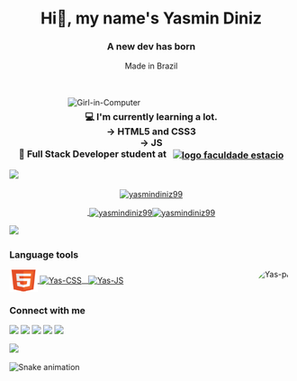 <h1 align="center">Hi👋, my name's Yasmin Diniz</h1>
<h3 align="center">A new dev has born</h3>
<p align="center">Made in Brazil</p>
<br>
<br>
<img src="https://res.cloudinary.com/practicaldev/image/fetch/s--2_07Fv_q--/c_limit%2Cf_auto%2Cfl_progressive%2Cq_66%2Cw_880/https://github.com/MishManners/MishManners/raw/master/MishManners%2520Room%2520animated.gif" align="right" min-width="400px" max-width="400px" width="400px" alt="Girl-in-Computer">
<h3 align="center">💻 I'm currently learning a lot.<br>
→ HTML5 and CSS3 <br> 
→ JS <br>
💙 Full Stack Developer student at &nbsp; <a href="https://www.estacio.br/" target="_blank"><img align="center" alt="logo faculdade estacio" width="60" src="https://static.wixstatic.com/media/4c2984_e8ba75672946447b9c0718f98d806496~mv2.png/v1/fit/w_522%2Ch_132%2Cal_c/file.png"></a> </h3>
<img src="https://camo.githubusercontent.com/76109812f3127b0f86940373897b04ac8943cb3c0f057f90046444480f61bafd/68747470733a2f2f692e696d6775722e636f6d2f77617856496d762e706e67">
<div align="center">
  <a href="https://github.com/yasmindiniz99">
  <p><img align="center" src="https://github-readme-stats.vercel.app/api/top-langs?username=yasmindiniz99&show_icons=true&theme=radical&layout=compact" alt="yasmindiniz99" /></p>
<p>&nbsp;<img align="center" src="https://github-readme-stats.vercel.app/api?username=yasmindiniz99&show_icons=true&theme=radical" min-width="400px" max-width="400px" width="400px" alt="yasmindiniz99" /><img align="center" src="https://github-readme-streak-stats.herokuapp.com/?user=yasmindiniz99&theme=radical" min-width="400px" max-width="400px" width="400px" alt="yasmindiniz99" /></p>
  </a>
</div>
<img src="https://camo.githubusercontent.com/76109812f3127b0f86940373897b04ac8943cb3c0f057f90046444480f61bafd/68747470733a2f2f692e696d6775722e636f6d2f77617856496d762e706e67">
<div style="display: inline_block">
 
 <h3>Language tools</h3>
 
  <a href="https://github.com/yasmindiniz99">
  <img align="center" alt="Yas-HTML" height="40" width="50" src="https://raw.githubusercontent.com/devicons/devicon/master/icons/html5/html5-original.svg">
  <img align="center" alt="Yas-CSS" heigth="30" width="40" src="https://cdn.jsdelivr.net/gh/devicons/devicon/icons/css3/css3-original.svg" />
  &nbsp;
  <img align="center" alt="Yas-JS" heigth="30" width="40" src="https://cdn.jsdelivr.net/gh/devicons/devicon/icons/javascript/javascript-original.svg" />
  </a>

  <img align="right" alt="Yas-pic" height="150" style="border-radius:50px;" src="https://cdn.discordapp.com/attachments/934061649869021206/949010638993256498/GIFPAL-20220303152822.gif">
</div>
  
  ### Connect with me
 
<div>

  <a href="https://www.youtube.com/channel/UCcE0SxCRxQeto7U_qDfINnw" target="_blank"><img src="https://img.shields.io/badge/YouTube-FF0000?style=for-the-badge&logo=youtube&logoColor=white" target="_blank"></a>
  <a href="https://instagram.com/yasmindiniz99" target="_blank"><img src="https://img.shields.io/badge/-Instagram-%23E4405F?style=for-the-badge&logo=instagram&logoColor=white" target="_blank"></a>
  <a href="https://www.twitch.tv/yasmindiniz99" target="_blank"><img src="https://img.shields.io/badge/Twitch-9146FF?style=for-the-badge&logo=twitch&logoColor=white" target="_blank"></a> 
  <a href = "mailto:yasmindiniz99@gmail.com"><img src="https://img.shields.io/badge/-Gmail-%23333?style=for-the-badge&logo=gmail&logoColor=white" target="_blank"></a>
  <a href="https://www.linkedin.com/in/yasmin-diniz-dos-santos-553707229/" target="_blank"><img src="https://img.shields.io/badge/-LinkedIn-%230077B5?style=for-the-badge&logo=linkedin&logoColor=white" target="_blank"></a> 
  
  <img src="https://camo.githubusercontent.com/76109812f3127b0f86940373897b04ac8943cb3c0f057f90046444480f61bafd/68747470733a2f2f692e696d6775722e636f6d2f77617856496d762e706e67">
 
  ![Snake animation](https://github.com/yasmindiniz99/yasmindiniz99/blob/output/github-contribution-grid-snake.svg)
  
</div>
